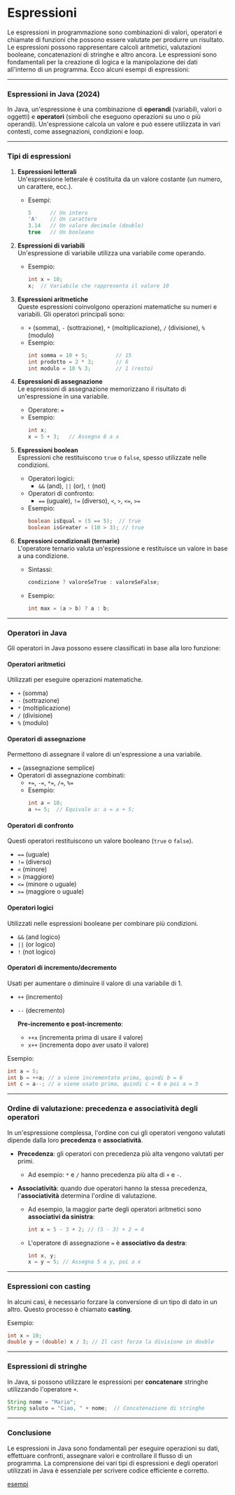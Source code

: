 # Espressioni

Le espressioni in programmazione sono combinazioni di valori, operatori e chiamate di funzioni che possono essere valutate per produrre un risultato. Le espressioni possono rappresentare calcoli aritmetici, valutazioni booleane, concatenazioni di stringhe e altro ancora. Le espressioni sono fondamentali per la creazione di logica e la manipolazione dei dati all'interno di un programma. Ecco alcuni esempi di espressioni:

---

### Espressioni in Java (2024)

In Java, un'espressione è una combinazione di **operandi** (variabili, valori o oggetti) e **operatori** (simboli che eseguono operazioni su uno o più operandi). Un'espressione calcola un valore e può essere utilizzata in vari contesti, come assegnazioni, condizioni e loop.

---

### **Tipi di espressioni**

1. **Espressioni letterali**  
   Un'espressione letterale è costituita da un valore costante (un numero, un carattere, ecc.).
   - Esempi:
     ```java
     5      // Un intero
     'A'    // Un carattere
     3.14   // Un valore decimale (double)
     true   // Un booleano
     ```

2. **Espressioni di variabili**  
   Un'espressione di variabile utilizza una variabile come operando.
   - Esempio:
     ```java
     int x = 10;
     x;  // Variabile che rappresenta il valore 10
     ```

3. **Espressioni aritmetiche**  
   Queste espressioni coinvolgono operazioni matematiche su numeri e variabili. Gli operatori principali sono:
   - `+` (somma), `-` (sottrazione), `*` (moltiplicazione), `/` (divisione), `%` (modulo)
   - Esempio:
     ```java
     int somma = 10 + 5;         // 15
     int prodotto = 2 * 3;       // 6
     int modulo = 10 % 3;        // 1 (resto)
     ```

4. **Espressioni di assegnazione**  
   Le espressioni di assegnazione memorizzano il risultato di un'espressione in una variabile.
   - Operatore: `=`
   - Esempio:
     ```java
     int x;
     x = 5 + 3;   // Assegna 8 a x
     ```

5. **Espressioni boolean**  
   Espressioni che restituiscono `true` o `false`, spesso utilizzate nelle condizioni.
   - Operatori logici:
     - `&&` (and), `||` (or), `!` (not)
   - Operatori di confronto:
     - `==` (uguale), `!=` (diverso), `<`, `>`, `<=`, `>=`
   - Esempio:
     ```java
     boolean isEqual = (5 == 5);  // true
     boolean isGreater = (10 > 3); // true
     ```

6. **Espressioni condizionali (ternarie)**  
   L'operatore ternario valuta un'espressione e restituisce un valore in base a una condizione.
   - Sintassi:
     ```java
     condizione ? valoreSeTrue : valoreSeFalse;
     ```
   - Esempio:
     ```java
     int max = (a > b) ? a : b;
     ```

---

### **Operatori in Java**

Gli operatori in Java possono essere classificati in base alla loro funzione:

#### **Operatori aritmetici**  
Utilizzati per eseguire operazioni matematiche.
- `+` (somma)
- `-` (sottrazione)
- `*` (moltiplicazione)
- `/` (divisione)
- `%` (modulo)

#### **Operatori di assegnazione**  
Permettono di assegnare il valore di un'espressione a una variabile.
- `=` (assegnazione semplice)
- Operatori di assegnazione combinati:
  - `+=`, `-=`, `*=`, `/=`, `%=`
  - Esempio:
    ```java
    int a = 10;
    a += 5;  // Equivale a: a = a + 5;
    ```

#### **Operatori di confronto**  
Questi operatori restituiscono un valore booleano (`true` o `false`).
- `==` (uguale)
- `!=` (diverso)
- `<` (minore)
- `>` (maggiore)
- `<=` (minore o uguale)
- `>=` (maggiore o uguale)

#### **Operatori logici**  
Utilizzati nelle espressioni booleane per combinare più condizioni.
- `&&` (and logico)
- `||` (or logico)
- `!` (not logico)
  
#### **Operatori di incremento/decremento**  
Usati per aumentare o diminuire il valore di una variabile di 1.
- `++` (incremento)
- `--` (decremento)
  
  **Pre-incremento e post-incremento**:
  - `++x` (incrementa prima di usare il valore)
  - `x++` (incrementa dopo aver usato il valore)

Esempio:
```java
int a = 5;
int b = ++a; // a viene incrementato prima, quindi b = 6
int c = a--; // a viene usato prima, quindi c = 6 e poi a = 5
```

---

### **Ordine di valutazione: precedenza e associatività degli operatori**

In un'espressione complessa, l'ordine con cui gli operatori vengono valutati dipende dalla loro **precedenza** e **associatività**.

- **Precedenza**: gli operatori con precedenza più alta vengono valutati per primi.
  - Ad esempio: `*` e `/` hanno precedenza più alta di `+` e `-`.

- **Associatività**: quando due operatori hanno la stessa precedenza, l'**associatività** determina l'ordine di valutazione.
  - Ad esempio, la maggior parte degli operatori aritmetici sono **associativi da sinistra**:
    ```java
    int x = 5 - 3 + 2; // (5 - 3) + 2 = 4
    ```
  - L'operatore di assegnazione `=` è **associativo da destra**:
    ```java
    int x, y;
    x = y = 5; // Assegna 5 a y, poi a x
    ```

---

### **Espressioni con casting**

In alcuni casi, è necessario forzare la conversione di un tipo di dato in un altro. Questo processo è chiamato **casting**.

Esempio:
```java
int x = 10;
double y = (double) x / 3; // Il cast forza la divisione in double
```

---

### **Espressioni di stringhe**

In Java, si possono utilizzare le espressioni per **concatenare** stringhe utilizzando l'operatore `+`.
```java
String nome = "Mario";
String saluto = "Ciao, " + nome;  // Concatenazione di stringhe
```

---

### **Conclusione**

Le espressioni in Java sono fondamentali per eseguire operazioni su dati, effettuare confronti, assegnare valori e controllare il flusso di un programma. La comprensione dei vari tipi di espressioni e degli operatori utilizzati in Java è essenziale per scrivere codice efficiente e corretto.

[esempi](https://github.com/maboglia/CorsoJava/blob/master/esempi/01_Operatori_Tipi.md)

